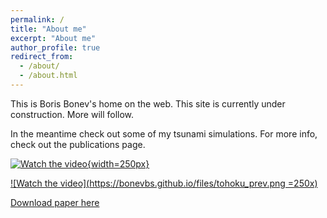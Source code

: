 ```yaml
---
permalink: /
title: "About me"
excerpt: "About me"
author_profile: true
redirect_from: 
  - /about/
  - /about.html
---
```


This is Boris Bonev's home on the web. This site is currently under construction. More will follow.

In the meantime check out some of my tsunami simulations. For more info, check out the publications page.

[![Watch the video](https://bonevbs.github.io/files/amr_showcase_prev.png){width=250px}](https://bonevbs.github.io/files/amr_showcase.mp4)

[![Watch the video](https://bonevbs.github.io/files/tohoku_prev.png =250x)](https://bonevbs.github.io/files/tohoku.mp4)  

[Download paper here](https://infoscience.epfl.ch/record/232449?ln=en)

